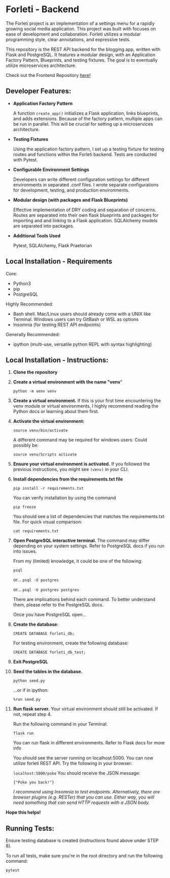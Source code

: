 # Forleti - Backend
The Forleti project is an implementation of a settings menu for a rapidly growing social media application. This project was built with focuses on ease of development and collaboration.  Forleti utilizes a modular programming style, clear annotations, and expressive tests.

This repository is the REST API backend for the blogging app, written with Flask and PostgreSQL. It features a modular design, with an Application Factory Pattern, Blueprints, and testing fixtures. The goal is to eventually utilize microservices architecture. 

Check out the Frontend Repository [here!](https://github.com/nbry/forleti-fe "here!")

## Developer Features:

- **Application Factory Pattern**

	A function `create_app()` initializes a Flask application, links blueprints, and adds extensions. Because of the factory pattern, multiple apps can be run in parallel. This will be crucial for setting up a microservices architecture.

- **Testing Fixtures**

	Using the application factory pattern, I set up a testing fixture for testing routes and functions within the Forleti backend. Tests are conducted with Pytest.

- **Configurable Environment Settings**

	Developers can write different configuration settings for different environments in separated .conf files. I wrote separate configurations for development, testing, and production environments.

- **Modular design (with packages and Flask Blueprints)**

	Effective implementation of DRY coding and  separation of concerns. Routes are separated into their own flask blueprints and packages for importing and and linking to a Flask application. SQLAlchemy models are separated into packages.

- **Additional Tools Used**

	 Pytest, SQLAlchemy, Flask Praetorian

## Local Installation - Requirements
Core:
- Python3
- pip
- PostgreSQL

Highly Recommended:
- Bash shell. Mac/Linux users should already come with a UNIX like Terminal. Windows users can try GitBash or WSL as options
- Insomnia (for testing REST API endpoints)

Generally Recommended:
- ipython (multi-use, versatile python REPL with syntax highlighting)


## Local Installation - Instructions:


1. **Clone the repository**

2. **Create a virtual environment with the name "venv**"

	`python -m venv venv`

3. **Create a virtual environment.** 
	If this is your first time encountering the venv module or virtual environments, I highly recommend reading the Python docs or 	learning about them first.

4. **Activate the virtual environment:**

	`source venv/bin/activate`

	A different command may be required for windows users.
	Could possibly be:
	
	`source venv/Scripts activate`

5. **Ensure your virtual environment is activated.**
	If you followed the previous instructions, you might see `(venv)` in your CLI.

6. **Install dependencies from the requirements.txt file**

	`pip install -r requirements.txt`

	You can verify installation by using the command

	`pip freeze`

	You should see a list of dependencies that matches the requirements.txt file.
	For quick visual comparison:

	`cat requirements.txt`

7. **Open PostgreSQL interactive terminal.**
	The command may differ depending on your system settings.
	Refer to PostgreSQL docs if you run into issues.

	From my (limited) knowledge, it could be one of the following:
	
	`psql`
	
	or...
	`psql -U postgres`
	
	or...
	`psql -U postgres postgres`

	There are implications behind each command. To better understand them, please refer to the PostgreSQL docs.

	Once you have PostgreSQL open... 

8. **Create the database:**

	`CREATE DATABASE forleti_db;`

	For testing environment, create the following database:

	`CREATE DATABASE forleti_db_test;`

9. **Exit PostgreSQL**

10. **Seed the tables in the database.**

	`python seed.py`

	...or if in ipython:

	`%run seed.py`


11. **Run flask server.** Your virtual environment should still be activated. If not, repeat step 4.

	Run the following command in your Terminal:

	`flask run`

	You can run flask in different environments. Refer to Flask docs for more info

	You should see the server running on localhost:5000. You can now utilize forleti REST API. Try the following in your browser:

	`localhost:5000/poke`
	You should receive the JSON message:

	`{"Poke you back!"}`

	*I recommend using Insomnia to test endpoints. Alternatively, there are browser plugins (e.g. RESTer) that you can use. Either way, you will need something that can send HTTP requests with a JSON body.*

**Hope this helps!**



## Running Tests:
Ensure testing database is created (instructions found above under STEP 8).

To run all tests, make sure you're in the root directory and run the following command:

`pytest`
